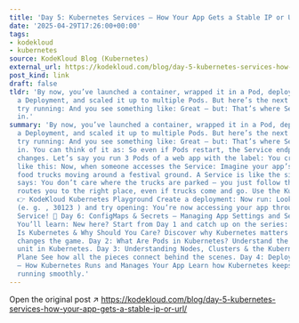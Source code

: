 ```yaml
---
title: 'Day 5: Kubernetes Services — How Your App Gets a Stable IP or URL'
date: '2025-04-29T17:26:00+00:00'
tags:
- kodekloud
- kubernetes
source: KodeKloud Blog (Kubernetes)
external_url: https://kodekloud.com/blog/day-5-kubernetes-services-how-your-app-gets-a-stable-ip-or-url/
post_kind: link
draft: false
tldr: 'By now, you’ve launched a container, wrapped it in a Pod, deployed it using
  a Deployment, and scaled it up to multiple Pods. But here’s the next problem: You
  try running: And you see something like: Great — but: That’s where Services come
  in.'
summary: 'By now, you’ve launched a container, wrapped it in a Pod, deployed it using
  a Deployment, and scaled it up to multiple Pods. But here’s the next problem: You
  try running: And you see something like: Great — but: That’s where Services come
  in. You can think of it as: So even if Pods restart, the Service endpoint never
  changes. Let’s say you run 3 Pods of a web app with the label: You create a Service
  like this: Now, when someone accesses the Service: Imagine your app’s Pods are like
  food trucks moving around a festival ground. A Service is like the signpost that
  says: You don’t care where the trucks are parked — you just follow the sign. Kubernetes
  routes you to the right place, even if trucks come and go. Use the Kubernetes Playground:
  👉 KodeKloud Kubernetes Playground Create a deployment: Now run: Look for the NodePort
  (e. g. , 30123 ) and try opening: You’re now accessing your app through a Kubernetes
  Service! 📅 Day 6: ConfigMaps & Secrets — Managing App Settings and Sensitive Data
  You’ll learn: New here? Start from Day 1 and catch up on the series: Day 1: What
  Is Kubernetes & Why Should You Care? Discover why Kubernetes matters and how it
  changes the game. Day 2: What Are Pods in Kubernetes? Understand the smallest deployable
  unit in Kubernetes. Day 3: Understanding Nodes, Clusters & the Kubernetes Control
  Plane See how all the pieces connect behind the scenes. Day 4: Deployments & ReplicaSets
  — How Kubernetes Runs and Manages Your App Learn how Kubernetes keeps your apps
  running smoothly.'
---
```

Open the original post ↗ https://kodekloud.com/blog/day-5-kubernetes-services-how-your-app-gets-a-stable-ip-or-url/
